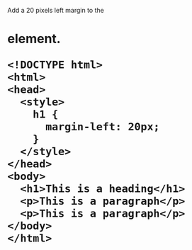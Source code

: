 Add a 20 pixels left margin to the <h1> element.

    <!DOCTYPE html>
    <html>
    <head>
      <style>
        h1 {
          margin-left: 20px;
        }
      </style>
    </head>
    <body>
      <h1>This is a heading</h1>
      <p>This is a paragraph</p>
      <p>This is a paragraph</p>
    </body>
    </html>
